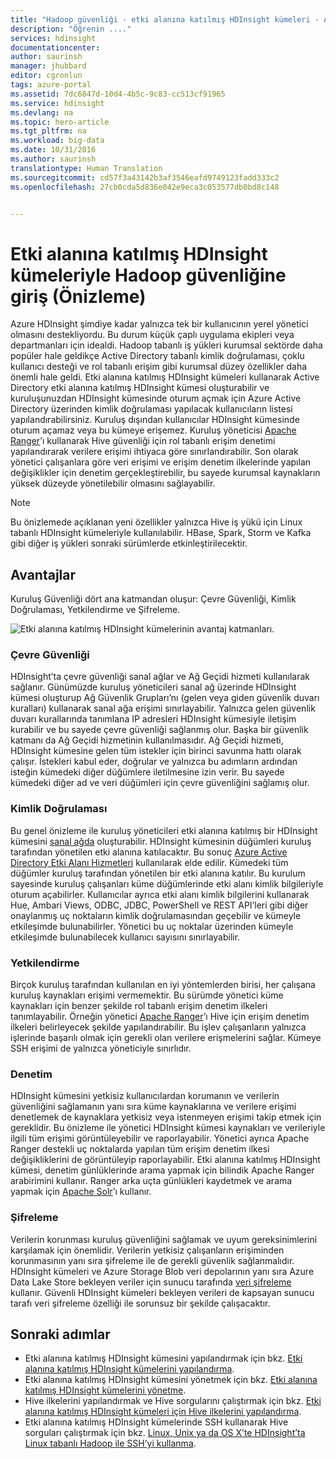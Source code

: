 ```yaml
---
title: "Hadoop güvenliği - etki alanına katılmış HDInsight kümeleri - Azure | Microsoft Belgeleri"
description: "Öğrenin ...."
services: hdinsight
documentationcenter: 
author: saurinsh
manager: jhubbard
editor: cgronlun
tags: azure-portal
ms.assetid: 7dc6847d-10d4-4b5c-9c83-cc513cf91965
ms.service: hdinsight
ms.devlang: na
ms.topic: hero-article
ms.tgt_pltfrm: na
ms.workload: big-data
ms.date: 10/31/2016
ms.author: saurinsh
translationtype: Human Translation
ms.sourcegitcommit: cd57f3a43142b3af3546eafd9749123fadd333c2
ms.openlocfilehash: 27cb0cda5d836e042e9eca3c053577db0bd8c148


---
```

# <a name="an-introduction-to-hadoop-security-with-domain-joined-hdinsight-clusters-preview"></a>Etki alanına katılmış HDInsight kümeleriyle Hadoop güvenliğine giriş (Önizleme)

Azure HDInsight şimdiye kadar yalnızca tek bir kullanıcının yerel yönetici olmasını destekliyordu. Bu durum küçük çaplı uygulama ekipleri veya departmanları için idealdi. Hadoop tabanlı iş yükleri kurumsal sektörde daha popüler hale geldikçe Active Directory tabanlı kimlik doğrulaması, çoklu kullanıcı desteği ve rol tabanlı erişim gibi kurumsal düzey özellikler daha önemli hale geldi. Etki alanına katılmış HDInsight kümeleri kullanarak Active Directory etki alanına katılmış HDInsight kümesi oluşturabilir ve kuruluşunuzdan HDInsight kümesinde oturum açmak için Azure Active Directory üzerinden kimlik doğrulaması yapılacak kullanıcıların listesi yapılandırabilirsiniz. Kuruluş dışından kullanıcılar HDInsight kümesinde oturum açamaz veya bu kümeye erişemez. Kuruluş yöneticisi [Apache Ranger](http://hortonworks.com/apache/ranger/)’ı kullanarak Hive güvenliği için rol tabanlı erişim denetimi yapılandırarak verilere erişimi ihtiyaca göre sınırlandırabilir. Son olarak yönetici çalışanlara göre veri erişimi ve erişim denetim ilkelerinde yapılan değişiklikler için denetim gerçekleştirebilir, bu sayede kurumsal kaynakların yüksek düzeyde yönetilebilir olmasını sağlayabilir.

> [!NOTE]
> Bu önizlemede açıklanan yeni özellikler yalnızca Hive iş yükü için Linux tabanlı HDInsight kümeleriyle kullanılabilir. HBase, Spark, Storm ve Kafka gibi diğer iş yükleri sonraki sürümlerde etkinleştirilecektir.
>
>

## <a name="benefits"></a>Avantajlar
Kuruluş Güvenliği dört ana katmandan oluşur: Çevre Güvenliği, Kimlik Doğrulaması, Yetkilendirme ve Şifreleme.

![Etki alanına katılmış HDInsight kümelerinin avantaj katmanları](./media/hdinsight-domain-joined-introduction/hdinsight-domain-joined-four-pillars.png).

### <a name="perimeter-security"></a>Çevre Güvenliği
HDInsight’ta çevre güvenliği sanal ağlar ve Ağ Geçidi hizmeti kullanılarak sağlanır. Günümüzde kuruluş yöneticileri sanal ağ üzerinde HDInsight kümesi oluşturup Ağ Güvenlik Grupları’nı (gelen veya giden güvenlik duvarı kuralları) kullanarak sanal ağa erişimi sınırlayabilir. Yalnızca gelen güvenlik duvarı kurallarında tanımlana IP adresleri HDInsight kümesiyle iletişim kurabilir ve bu sayede çevre güvenliği sağlanmış olur. Başka bir güvenlik katmanı da Ağ Geçidi hizmetinin kullanılmasıdır. Ağ Geçidi hizmeti, HDInsight kümesine gelen tüm istekler için birinci savunma hattı olarak çalışır. İstekleri kabul eder, doğrular ve yalnızca bu adımların ardından isteğin kümedeki diğer düğümlere iletilmesine izin verir. Bu sayede kümedeki diğer ad ve veri düğümleri için çevre güvenliğini sağlamış olur.

### <a name="authentication"></a>Kimlik Doğrulaması
Bu genel önizleme ile kuruluş yöneticileri etki alanına katılmış bir HDInsight kümesini [sanal ağda](https://azure.microsoft.com/services/virtual-network/) oluşturabilir. HDInsight kümesinin düğümleri kuruluş tarafından yönetilen etki alanına katılacaktır. Bu sonuç [Azure Active Directory Etki Alanı Hizmetleri](../active-directory-domain-services/active-directory-ds-overview.md) kullanılarak elde edilir. Kümedeki tüm düğümler kuruluş tarafından yönetilen bir etki alanına katılır. Bu kurulum sayesinde kuruluş çalışanları küme düğümlerinde etki alanı kimlik bilgileriyle oturum açabilirler. Kullanıcılar ayrıca etki alanı kimlik bilgilerini kullanarak Hue, Ambari Views, ODBC, JDBC, PowerShell ve REST API’leri gibi diğer onaylanmış uç noktaların kimlik doğrulamasından geçebilir ve kümeyle etkileşimde bulunabilirler. Yönetici bu uç noktalar üzerinden kümeyle etkileşimde bulunabilecek kullanıcı sayısını sınırlayabilir.

### <a name="authorization"></a>Yetkilendirme
Birçok kuruluş tarafından kullanılan en iyi yöntemlerden birisi, her çalışana kuruluş kaynakları erişimi vermemektir. Bu sürümde yönetici küme kaynakları için benzer şekilde rol tabanlı erişim denetim ilkeleri tanımlayabilir. Örneğin yönetici [Apache Ranger](http://hortonworks.com/apache/ranger/)’ı Hive için erişim denetim ilkeleri belirleyecek şekilde yapılandırabilir. Bu işlev çalışanların yalnızca işlerinde başarılı olmak için gerekli olan verilere erişmelerini sağlar. Kümeye SSH erişimi de yalnızca yöneticiyle sınırlıdır.

### <a name="auditing"></a>Denetim
HDInsight kümesini yetkisiz kullanıcılardan korumanın ve verilerin güvenliğini sağlamanın yanı sıra küme kaynaklarına ve verilere erişimi denetlemek de kaynaklara yetkisiz veya istenmeyen erişimi takip etmek için gereklidir. Bu önizleme ile yönetici HDInsight kümesi kaynakları ve verileriyle ilgili tüm erişimi görüntüleyebilir ve raporlayabilir. Yönetici ayrıca Apache Ranger destekli uç noktalarda yapılan tüm erişim denetim ilkesi değişikliklerini de görüntüleyip raporlayabilir. Etki alanına katılmış HDInsight kümesi, denetim günlüklerinde arama yapmak için bilindik Apache Ranger arabirimini kullanır. Ranger arka uçta günlükleri kaydetmek ve arama yapmak için [Apache Solr](http://hortonworks.com/apache/solr/)’ı kullanır.

### <a name="encryption"></a>Şifreleme
Verilerin korunması kuruluş güvenliğini sağlamak ve uyum gereksinimlerini karşılamak için önemlidir. Verilerin yetkisiz çalışanların erişiminden korunmasının yanı sıra şifreleme ile de gerekli güvenlik sağlanmalıdır. HDInsight kümeleri ve Azure Storage Blob veri depolarının yanı sıra Azure Data Lake Store bekleyen veriler için sunucu tarafında [veri şifreleme](../storage/storage-service-encryption.md) kullanır. Güvenli HDInsight kümeleri bekleyen verileri de kapsayan sunucu tarafı veri şifreleme özelliği ile sorunsuz bir şekilde çalışacaktır.

## <a name="next-steps"></a>Sonraki adımlar
* Etki alanına katılmış HDInsight kümesini yapılandırmak için bkz. [Etki alanına katılmış HDInsight kümelerini yapılandırma](hdinsight-domain-joined-configure.md).
* Etki alanına katılmış HDInsight kümesini yönetmek için bkz. [Etki alanına katılmış HDInsight kümelerini yönetme](hdinsight-domain-joined-manage.md).
* Hive ilkelerini yapılandırmak ve Hive sorgularını çalıştırmak için bkz. [Etki alanına katılmış HDInsight kümeleri için Hive ilkelerini yapılandırma](hdinsight-domain-joined-run-hive.md).
* Etki alanına katılmış HDInsight kümelerinde SSH kullanarak Hive sorguları çalıştırmak için bkz. [Linux, Unix ya da OS X’te HDInsight’ta Linux tabanlı Hadoop ile SSH’yi kullanma](hdinsight-hadoop-linux-use-ssh-unix.md#domainjoined).



<!--HONumber=Jan17_HO2-->


